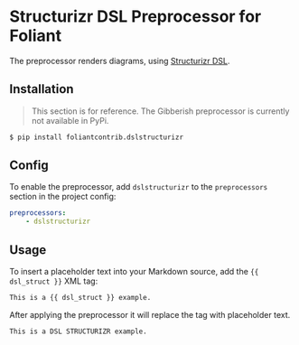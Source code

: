 # Structurizr DSL Preprocessor for Foliant

The preprocessor renders diagrams, using [Structurizr DSL](https://docs.structurizr.com/dsl).

## Installation

> This section is for reference. The Gibberish preprocessor is currently not available in PyPi.

```bash
$ pip install foliantcontrib.dslstructurizr
```

## Config

To enable the preprocessor, add `dslstructurizr` to the `preprocessors` section in the project config:

```yaml
preprocessors:
    - dslstructurizr
```

<!-- The preprocessor has just one option:

```yaml
preprocessors:
    - gibberish:
        default_size: 10
```

`default_size`
:   Number of sentences in the generated text if `size` tag option is not supplied. Default: `10` -->

## Usage

To insert a placeholder text into your Markdown source, add the `{{ dsl_struct }}` XML tag:

```html
This is a {{ dsl_struct }} example.

```

After applying the preprocessor it will replace the tag with placeholder text. 

```html
This is a DSL STRUCTURIZR example.

```
